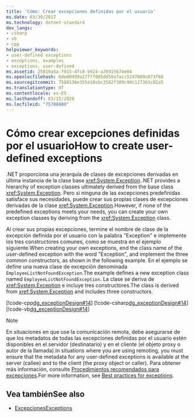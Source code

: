 ```yaml
---
title: 'Cómo: Crear excepciones definidas por el usuario'
ms.date: 03/30/2017
ms.technology: dotnet-standard
dev_langs:
- csharp
- vb
- cpp
helpviewer_keywords:
- user-defined exceptions
- exceptions, examples
- exceptions, user-defined
ms.assetid: 25819a5a-f915-4fc8-b924-a76915674e04
ms.openlocfilehash: 6de00490a17fff005dd50a7acc5247089c073f68
ms.sourcegitcommit: 7588136e355e10cbc2582f389c90c127363c02a5
ms.translationtype: HT
ms.contentlocale: es-ES
ms.lasthandoff: 03/15/2020
ms.locfileid: "75708880"
---
```

# <a name="how-to-create-user-defined-exceptions"></a><span data-ttu-id="37393-102">Cómo crear excepciones definidas por el usuario</span><span class="sxs-lookup"><span data-stu-id="37393-102">How to create user-defined exceptions</span></span>

<span data-ttu-id="37393-103">.NET proporciona una jerarquía de clases de excepciones derivadas en última instancia de la clase base <xref:System.Exception>.</span><span class="sxs-lookup"><span data-stu-id="37393-103">.NET provides a hierarchy of exception classes ultimately derived from the base class <xref:System.Exception>.</span></span> <span data-ttu-id="37393-104">Pero si ninguna de las excepciones predefinidas satisface sus necesidades, puede crear sus propias clases de excepciones derivadas de la clase <xref:System.Exception>.</span><span class="sxs-lookup"><span data-stu-id="37393-104">However, if none of the predefined exceptions meets your needs, you can create your own exception classes by deriving from the <xref:System.Exception> class.</span></span>

<span data-ttu-id="37393-105">Al crear sus propias excepciones, termine el nombre de clase de la excepción definida por el usuario con la palabra "Exception" e implemente los tres constructores comunes, como se muestra en el ejemplo siguiente.</span><span class="sxs-lookup"><span data-stu-id="37393-105">When creating your own exceptions, end the class name of the user-defined exception with the word "Exception", and implement the three common constructors, as shown in the following example.</span></span> <span data-ttu-id="37393-106">En el ejemplo se define una nueva clase de excepción denominada `EmployeeListNotFoundException`.</span><span class="sxs-lookup"><span data-stu-id="37393-106">The example defines a new exception class named `EmployeeListNotFoundException`.</span></span> <span data-ttu-id="37393-107">La clase se deriva de <xref:System.Exception> e incluye tres constructores.</span><span class="sxs-lookup"><span data-stu-id="37393-107">The class is derived from <xref:System.Exception> and includes three constructors.</span></span>

[!code-cpp[dg_exceptionDesign#14](../../../samples/snippets/cpp/VS_Snippets_CLR/dg_exceptionDesign/cpp/example2.cpp#14)]
[!code-csharp[dg_exceptionDesign#14](../../../samples/snippets/csharp/VS_Snippets_CLR/dg_exceptionDesign/cs/example2.cs#14)]
[!code-vb[dg_exceptionDesign#14](../../../samples/snippets/visualbasic/VS_Snippets_CLR/dg_exceptionDesign/vb/example2.vb#14)]  

> [!NOTE]
> <span data-ttu-id="37393-108">En situaciones en que use la comunicación remota, debe asegurarse de que los metadatos de todas las excepciones definidas por el usuario estén disponibles en el servidor (destinatario) y en el cliente (el objeto proxy o autor de la llamada).</span><span class="sxs-lookup"><span data-stu-id="37393-108">In situations where you are using remoting, you must ensure that the metadata for any user-defined exceptions is available at the server (callee) and to the client (the proxy object or caller).</span></span> <span data-ttu-id="37393-109">Para obtener más información, consulte [Procedimientos recomendados para excepciones](best-practices-for-exceptions.md).</span><span class="sxs-lookup"><span data-stu-id="37393-109">For more information, see [Best practices for exceptions](best-practices-for-exceptions.md).</span></span>

## <a name="see-also"></a><span data-ttu-id="37393-110">Vea también</span><span class="sxs-lookup"><span data-stu-id="37393-110">See also</span></span>

- [<span data-ttu-id="37393-111">Excepciones</span><span class="sxs-lookup"><span data-stu-id="37393-111">Exceptions</span></span>](index.md)

